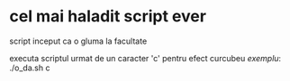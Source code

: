 # cel mai haladit script ever

script inceput ca o gluma la facultate

executa scriptul urmat de un caracter 'c' pentru efect curcubeu
*exemplu*: ./o_da.sh c
